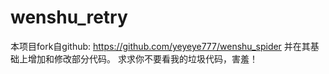 # wenshu_retry
本项目fork自github: https://github.com/yeyeye777/wenshu_spider
并在其基础上增加和修改部分代码。
求求你不要看我的垃圾代码，害羞！
